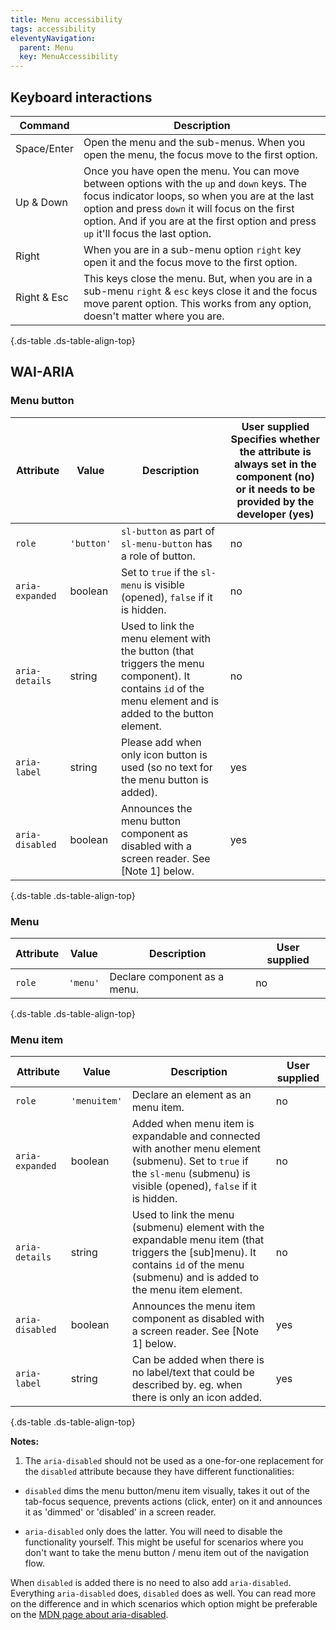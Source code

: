 ```yaml
---
title: Menu accessibility
tags: accessibility
eleventyNavigation:
  parent: Menu
  key: MenuAccessibility
---
```


<section>

## Keyboard interactions

<div class="ds-table-wrapper">

|Command|Description|
|-|-|
|Space/Enter | Open the menu and the sub-menus. When you open the menu, the focus move to the first option.|
|Up & Down | Once you have open the menu. You can move between options with the `up` and `down` keys. The focus indicator loops, so when you are at the last option and press `down` it will focus on the first option. And if you are at the first option and press `up` it'll focus the last option.|
|Right | When you are in a sub-menu option `right` key open it and the focus move to the first option.|
|Right & Esc | This keys close the menu. But, when you are in a sub-menu `right` & `esc` keys close it and the focus move parent option. This works from any option, doesn't matter where you are.|


{.ds-table .ds-table-align-top}

</div>

</section>

<section>

## WAI-ARIA

<section>

### Menu button

<div class="ds-table-wrapper">

|Attribute|Value|Description|User supplied  <sl-icon name="info" aria-describedby="tooltip1" size="md"></sl-icon><sl-tooltip id="tooltip1">Specifies whether the attribute is always set in the component (no) or it needs to be provided by the developer (yes)</sl-tooltip>|
|-|-|-|-|
|`role`|`'button'`|`sl-button` as part of `sl-menu-button` has a role of button.|no|
|`aria-expanded`|boolean|Set to `true` if the `sl-menu` is visible (opened), `false` if it is hidden.|no|
|`aria-details`|string|Used to link the menu element with the button (that triggers the menu component). It contains `id` of the menu element and is added to the button element.|no|
|`aria-label`|string|Please add when only icon button is used (so no text for the menu button is added).|yes|
|`aria-disabled`|boolean|Announces the menu button component as disabled with a screen reader. See [Note 1] below.|yes|

{.ds-table .ds-table-align-top}

</div>
</section>

<section>

### Menu

<div class="ds-table-wrapper">

|Attribute|Value|Description|User supplied  <sl-icon name="info" aria-describedby="tooltip1" size="md"></sl-icon>|
|-|-|-|-|
|`role`|`'menu'`|Declare component as a menu.|no|

{.ds-table .ds-table-align-top}

</div>
</section>

<section>

### Menu item

<div class="ds-table-wrapper">

|Attribute|Value|Description|User supplied  <sl-icon name="info" aria-describedby="tooltip1" size="md"></sl-icon>|
|-|-|-|-|
|`role`|`'menuitem'`|Declare an element as an menu item.|no|
|`aria-expanded`|boolean|Added when menu item is expandable and connected with another menu element (submenu). Set to `true` if the `sl-menu` (submenu) is visible (opened), `false` if it is hidden.|no|
|`aria-details`|string|Used to link the menu (submenu) element with the expandable menu item (that triggers the \[sub\]menu). It contains `id` of the menu (submenu) and is added to the menu item element.|no|
|`aria-disabled`|boolean|Announces the menu item component as disabled with a screen reader. See [Note 1] below.|yes|
|`aria-label`|string|Can be added when there is no label/text that could be described by. eg. when there is only an icon added.|yes|

{.ds-table .ds-table-align-top}

</div>

</section>

**Notes:**
1. The `aria-disabled` should not be used as a one-for-one replacement for the `disabled` attribute because they have different functionalities:

- `disabled` dims the menu button/menu item visually, takes it out of the tab-focus sequence, prevents actions (click, enter) on it and announces it as 'dimmed' or 'disabled' in a screen reader.

- `aria-disabled` only does the latter. You will need to disable the functionality yourself. This might be useful for scenarios where you don't want to take the menu button / menu item out of the navigation flow.

When `disabled` is added there is no need to also add `aria-disabled`. Everything `aria-disabled` does, `disabled` does as well. You can read more on the difference and in which scenarios which option might be preferable on the [MDN page about aria-disabled](https://developer.mozilla.org/en-US/docs/Web/Accessibility/ARIA/Attributes/aria-disabled).

</section>